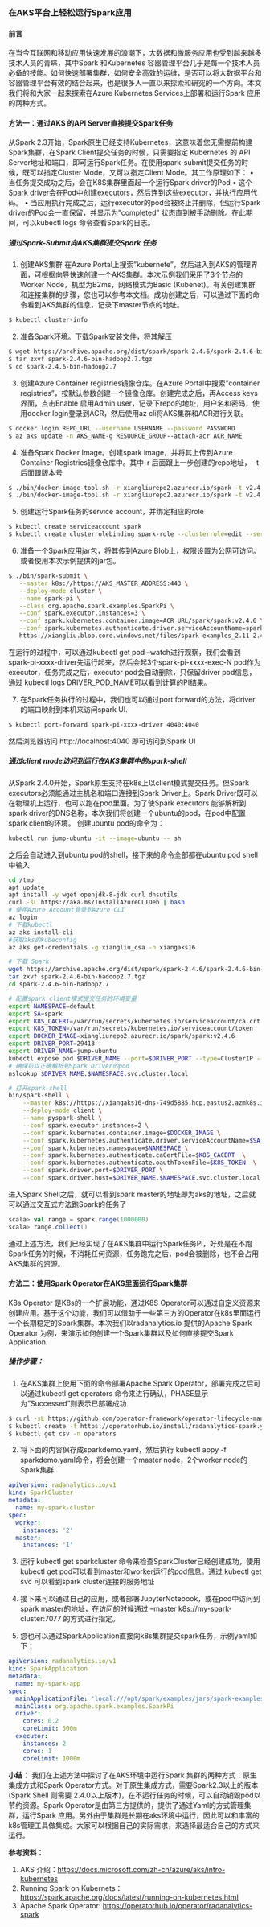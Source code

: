 ### 在AKS平台上轻松运行Spark应用
#### 前言
在当今互联网和移动应用快速发展的浪潮下，大数据和微服务应用也受到越来越多技术人员的青睐，其中Spark 和Kubernetes 容器管理平台几乎是每一个技术人员必备的技能。如何快速部署集群，如何安全高效的运维，是否可以将大数据平台和容器管理平台有效的结合起来，也是很多人一直以来探索和研究的一个方向。本文我们将和大家一起来探索在Azure Kubernetes Services上部署和运行Spark 应用的两种方式。

#### 方法一：通过AKS 的API Server直接提交Spark任务
从Spark 2.3开始，Spark原生已经支持Kubernetes，这意味着您无需提前构建Spark集群，在Spark Client提交任务的时候，只需要指定 Kubernetes 的 API Server地址和端口，即可运行Spark任务。在使用spark-submit提交任务的时候，既可以指定Cluster Mode，又可以指定Client Mode。其工作原理如下：
•	当任务提交成功之后，会在K8S集群里面起一个运行Spark driver的Pod
•	这个Spark driver会在Pod中创建executors，然后连到这些executor，并执行应用代码。
•	当应用执行完成之后，运行executor的pod会被终止并删除，但运行Spark driver的Pod会一直保留，并显示为”completed” 状态直到被手动删除。在此期间，可以kubectl logs 命令查看Spark的日志。

##### 通过Spark-Submit向AKS集群提交Spark 任务
1.	创建AKS集群
在Azure Portal上搜索”kubernete”，然后进入到AKS的管理界面，可根据向导快速创建一个AKS集群。本次示例我们采用了3个节点的Worker Node，机型为B2ms，网络模式为Basic (Kubenet)。有关创建集群和连接集群的步骤，您也可以参考本文档。成功创建之后，可以通过下面的命令看到AKS集群的信息，记录下master节点的地址。

```bash
$ kubectl cluster-info
```

2.	准备Spark环境。下载Spark安装文件，将其解压

```bash
$ wget https://archive.apache.org/dist/spark/spark-2.4.6/spark-2.4.6-bin-hadoop2.7.tgz
$ tar zxvf spark-2.4.6-bin-hadoop2.7.tgz
$ cd spark-2.4.6-bin-hadoop2.7
```

3.	创建Azure Container registries镜像仓库。在Azure Portal中搜索”container registries”，按默认参数创建一个镜像仓库。创建完成之后，再Access keys界面，点击Enable 启用Admin user，记录下repo的地址，用户名和密码，使用docker login登录到ACR，然后使用az cli将AKS集群和ACR进行关联。

```bash
$ docker login REPO_URL --username USERNAME --password PASSWORD
$ az aks update -n AKS_NAME-g RESOURCE_GROUP--attach-acr ACR_NAME
```

4.	准备Spark Docker Image。创建spark image，并将其上传到Azure Container Registries镜像仓库中。其中-r 后面跟上一步创建的repo地址， -t后面跟版本号

```bash
$ ./bin/docker-image-tool.sh -r xiangliurepo2.azurecr.io/spark -t v2.4.6 build
$ ./bin/docker-image-tool.sh -r xiangliurepo2.azurecr.io/spark -t v2.4.6 push
```

5.	创建运行Spark任务的service account，并绑定相应的role

```bash
$ kubectl create serviceaccount spark
$ kubectl create clusterrolebinding spark-role --clusterrole=edit --serviceaccount=default:spark --namespace=default
```
6.	准备一个Spark应用jar包，将其传到Azure Blob上，权限设置为公网可访问。或者使用本次示例提供的jar包。

```bash
$ ./bin/spark-submit \
   --master k8s://https://AKS_MASTER_ADDRESS:443 \
   --deploy-mode cluster \
   --name spark-pi \
   --class org.apache.spark.examples.SparkPi \
   --conf spark.executor.instances=3 \
   --conf spark.kubernetes.container.image=ACR_URL/spark/spark:v2.4.6 \
   --conf spark.kubernetes.authenticate.driver.serviceAccountName=spark \
   https://xiangliu.blob.core.windows.net/files/spark-examples_2.11-2.4.6.jar
```

在运行的过程中，可以通过kubectl get pod –watch进行观察，我们会看到 spark-pi-xxxx-driver先运行起来，然后会起3个spark-pi-xxxx-exec-N pod作为executor，任务完成之后，executor pod会自动删除，只保留driver pod信息，通过 kubectl logs DRIVER_POD_NAME可以看到计算的PI结果。

7.	在Spark任务执行的过程中，我们也可以通过port forward的方法，将driver的端口映射到本机来访问spark UI.

```bash
$ kubectl port-forward spark-pi-xxxx-driver 4040:4040
```

然后浏览器访问 http://localhost:4040 即可访问到Spark UI

##### 通过client mode访问到运行在AKS集群中的spark-shell
从Spark 2.4.0开始，Spark原生支持在k8s上以client模式提交任务。但Spark executors必须能通过主机名和端口连接到Spark Driver上。Spark Driver既可以在物理机上运行，也可以跑在pod里面。为了使Spark executors 能够解析到spark driver的DNS名称，本次我们将创建一个ubuntu的pod，在pod中配置spark client的环境。
创建ubuntu pod的命令为：
```bash
kubectl run jump-ubuntu -it --image=ubuntu -- sh
```
之后会自动进入到ubuntu pod的shell，接下来的命令全部都在ubuntu pod shell中输入

```bash
cd /tmp
apt update
apt install -y wget openjdk-8-jdk curl dnsutils
curl -sL https://aka.ms/InstallAzureCLIDeb | bash
# 使用Azure Account登录到Azure CLI
az login
# 下载kubectl
az aks install-cli
#获取aks的kubeconfig
az aks get-credentials -g xiangliu_csa -n xiangaks16

# 下载 Spark
wget https://archive.apache.org/dist/spark/spark-2.4.6/spark-2.4.6-bin-hadoop2.7.tgz
tar zxvf spark-2.4.6-bin-hadoop2.7.tgz
cd spark-2.4.6-bin-hadoop2.7

# 配置spark client模式提交任务的环境变量
export NAMESPACE=default
export SA=spark
export K8S_CACERT=/var/run/secrets/kubernetes.io/serviceaccount/ca.crt
export K8S_TOKEN=/var/run/secrets/kubernetes.io/serviceaccount/token
export DOCKER_IMAGE=xiangliurepo2.azurecr.io/spark/spark:v2.4.6
export DRIVER_PORT=29413
export DRIVER_NAME=jump-ubuntu
kubectl expose pod $DRIVER_NAME --port=$DRIVER_PORT --type=ClusterIP --cluster-ip=None
# 确保可以正确解析到Spark Driver的pod
nslookup $DRIVER_NAME.$NAMESPACE.svc.cluster.local

# 打开spark shell
bin/spark-shell \
    --master k8s://https://xiangaks16-dns-749d5885.hcp.eastus2.azmk8s.io:443 \
    --deploy-mode client \
    --name pyspark-shell \
    --conf spark.executor.instances=2 \
    --conf spark.kubernetes.container.image=$DOCKER_IMAGE \
    --conf spark.kubernetes.authenticate.driver.serviceAccountName=$SA \
    --conf spark.kubernetes.namespace=$NAMESPACE \
    --conf spark.kubernetes.authenticate.caCertFile=$K8S_CACERT  \
    --conf spark.kubernetes.authenticate.oauthTokenFile=$K8S_TOKEN  \
    --conf spark.driver.port=$DRIVER_PORT \
    --conf spark.driver.host=$DRIVER_NAME.$NAMESPACE.svc.cluster.local

```

进入Spark Shell之后，就可以看到spark master的地址即为aks的地址，之后就可以通过交互式方法跑Spark的任务了

```scala
scala> val range = spark.range(1000000)
scala> range.collect()
```

通过上述方法，我们已经实现了在AKS集群中运行Spark任务PI，好处是在不跑Spark任务的时候，不消耗任何资源，任务跑完之后，pod会被删除，也不会占用AKS集群的资源。 

#### 方法二：使用Spark Operator在AKS里面运行Spark集群
K8s Operator 是K8s的一个扩展功能，通过K8S Operator可以通过自定义资源来创建应用。基于这个功能，我们可以借助于一些第三方的Operator在k8s里面运行一个长期稳定的Spark集群。本次我们以radanalytics.io 提供的Apache Spark Operator 为例，来演示如何创建一个Spark集群以及如何直接提交Spark Application.

##### 操作步骤：

1.	在AKS集群上使用下面的命令部署Apache Spark Operator，部署完成之后可以通过kubectl get operators 命令来进行确认，PHASE显示为”Successed”则表示已部署成功
```bash
$ curl -sL https://github.com/operator-framework/operator-lifecycle-manager/releases/download/0.16.1/install.sh | bash -s 0.16.1
$ kubectl create -f https://operatorhub.io/install/radanalytics-spark.yaml
$ kubectl get csv -n operators
```

2.	将下面的内容保存成sparkdemo.yaml，然后执行 kubectl appy -f sparkdemo.yaml命令，将会创建一个master node，2个worker node的Spark集群.
```yaml
apiVersion: radanalytics.io/v1
kind: SparkCluster
metadata:
  name: my-spark-cluster
spec:
  worker:
    instances: '2'
  master:
    instances: '1'
```
3.	运行  kubectl get sparkcluster 命令来检查SparkCluster已经创建成功，使用 kubectl get pod可以看到master和worker运行的pod信息。通过 kubectl get svc 可以看到spark cluster连接的服务地址  

4.	接下来可以通过自己的应用，或者部署JupyterNotebook，或在pod中访问到spark master的地址，在访问的时候通过 –master k8s://my-spark-cluster:7077 的方式进行指定。  
5.	您也可以通过SparkApplication直接向k8s集群提交spark任务，示例yaml如下：
```yaml
apiVersion: radanalytics.io/v1
kind: SparkApplication
metadata:
  name: my-spark-app
spec:
  mainApplicationFile: 'local:///opt/spark/examples/jars/spark-examples_2.11-2.3.0.jar'
  mainClass: org.apache.spark.examples.SparkPi
  driver:
    cores: 0.2
    coreLimit: 500m
  executor:
    instances: 2
    cores: 1
    coreLimit: 1000m
```


**小结：**
我们在上述方法中探讨了在AKS环境中运行Spark 集群的两种方式：原生集成方式和Spark Operator方式。对于原生集成方式，需要Spark2.3以上的版本(Spark Shell 则需要 2.4.0以上版本)，在不运行任务的时候，可以自动销毁pod以节约资源。Spark Operator是由第三方提供的，提供了通过Yaml的方式管理集群，运行Spark 应用。另外由于集群是长期在aks环境中运行，因此可以和丰富的k8s管理工具做集成。大家可以根据自己的实际需求，来选择最适合自己的方式来运行。


**参考资料：**
1.	AKS 介绍：https://docs.microsoft.com/zh-cn/azure/aks/intro-kubernetes
2.	Running Spark on Kubernets：https://spark.apache.org/docs/latest/running-on-kubernetes.html
3.	Apache Spark Operator: https://operatorhub.io/operator/radanalytics-spark

